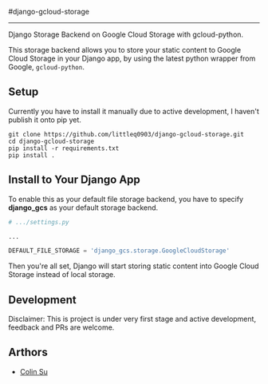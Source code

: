 #django-gcloud-storage

---

Django Storage Backend on Google Cloud Storage with gcloud-python.

This storage backend allows you to store your static content to Google Cloud Storage in your Django app, by using the latest python wrapper from Google, `gcloud-python`.

## Setup

Currently you have to install it manually due to active development, I haven't publish it onto pip yet.

```shell
git clone https://github.com/littleq0903/django-gcloud-storage.git
cd django-gcloud-storage
pip install -r requirements.txt
pip install .
```

## Install to Your Django App

To enable this as your default file storage backend, you have to specify **django_gcs** as your default storage backend.

```python
# .../settings.py

...

DEFAULT_FILE_STORAGE = 'django_gcs.storage.GoogleCloudStorage'

```

Then you're all set, Django will start storing static content into Google Cloud Storage instead of local storage.

## Development

Disclaimer: This is project is under very first stage and active development, feedback and PRs are welcome.

## Arthors

* [Colin Su](http://github.com/littleq0903)